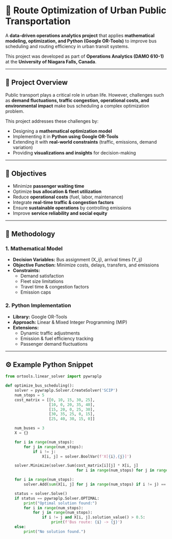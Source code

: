 # 🚌 Route Optimization of Urban Public Transportation  

A **data-driven operations analytics project** that applies **mathematical modeling, optimization, and Python (Google OR-Tools)** to improve bus scheduling and routing efficiency in urban transit systems.  

This project was developed as part of **Operations Analytics (DAMO 610-1)** at the **University of Niagara Falls, Canada**.  

---

## 📌 Project Overview  
Public transport plays a critical role in urban life. However, challenges such as **demand fluctuations, traffic congestion, operational costs, and environmental impact** make bus scheduling a complex optimization problem.  

This project addresses these challenges by:  
- Designing a **mathematical optimization model**  
- Implementing it in **Python using Google OR-Tools**  
- Extending it with **real-world constraints** (traffic, emissions, demand variation)  
- Providing **visualizations and insights** for decision-making  

---

## 🎯 Objectives  
- Minimize **passenger waiting time**  
- Optimize **bus allocation & fleet utilization**  
- Reduce **operational costs** (fuel, labor, maintenance)  
- Integrate **real-time traffic & congestion factors**  
- Ensure **sustainable operations** by controlling emissions  
- Improve **service reliability and social equity**  

---

## 📂 Methodology  

### 1. Mathematical Model  
- **Decision Variables:** Bus assignment (X_ij), arrival times (Y_ij)  
- **Objective Function:** Minimize costs, delays, transfers, and emissions  
- **Constraints:**  
  - Demand satisfaction  
  - Fleet size limitations  
  - Travel time & congestion factors  
  - Emission caps  

### 2. Python Implementation  
- **Library:** Google OR-Tools  
- **Approach:** Linear & Mixed Integer Programming (MIP)  
- **Extensions:**  
  - Dynamic traffic adjustments  
  - Emission & fuel efficiency tracking  
  - Passenger demand fluctuations  

---

## ⚙️ Example Python Snippet  

```python
from ortools.linear_solver import pywraplp

def optimize_bus_scheduling():
    solver = pywraplp.Solver.CreateSolver('SCIP')
    num_stops = 5
    cost_matrix = [[0, 10, 15, 30, 25],
                   [10, 0, 20, 35, 40],
                   [15, 20, 0, 25, 30],
                   [30, 35, 25, 0, 15],
                   [25, 40, 30, 15, 0]]

    num_buses = 3
    X = {}

    for i in range(num_stops):
        for j in range(num_stops):
            if i != j:
                X[i, j] = solver.BoolVar(f'X[{i},{j}]')

    solver.Minimize(solver.Sum(cost_matrix[i][j] * X[i, j]
                               for i in range(num_stops) for j in range(num_stops) if i != j))

    for i in range(num_stops):
        solver.Add(sum(X[i, j] for j in range(num_stops) if i != j) == 1)

    status = solver.Solve()
    if status == pywraplp.Solver.OPTIMAL:
        print("Optimal solution found:")
        for i in range(num_stops):
            for j in range(num_stops):
                if i != j and X[i, j].solution_value() > 0.5:
                    print(f'Bus route: {i} -> {j}')
    else:
        print("No solution found.")
